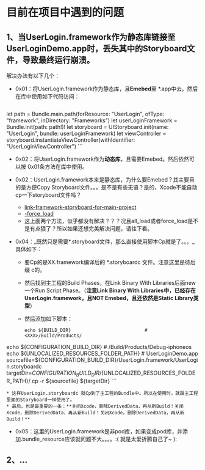 # 目前在项目中遇到的问题

## 1、当UserLogin.framework作为静态库链接至 UserLoginDemo.app时，丢失其中的Storyboard文件，导致最终运行崩溃。

解决办法有以下几个：

* 0x01：将UserLogin.framework作为静态库，且**Emebed**至 *.app中去。然后在库中使用如下代码访问：
	
	```
let path = Bundle.main.path(forResource: "UserLogin", ofType: "framework", inDirectory: "Frameworks")
let userLoginFramework = Bundle.init(path: path!)!
let storyboard = UIStoryboard.init(name: "UserLogin", bundle: userLoginFramework)
let viewController = storyboard.instantiateViewController(withIdentifier: "UserLoginViewController")
	```
	
* 0x02：将UserLogin.framework作为**动态库**，且需要Emebed。然后依然可以按 0x01条方法在库中使用。

* 0x02：UserLogin.framework本来是静态库，为什么要Emebed？其主要目的是方便Copy Storyboard文件。。。是不是有些无语？是的，Xcode不能自动cp一下storyboard文件吗？

	* [link-framework-storyboard-for-main-project](https://stackoverflow.com/questions/19954771/ios-linking-framework-storyboard-to-viewcontroller-for-use-in-main-project) 
	* [-force_load](https://stackoverflow.com/questions/10809304/alternative-for-all-load-in-xcodes-other-linker-flags)
	* 这上面两个方法，似乎都没有解决？？？况且all\_load或者force\_load是不是有点狠了？所以如果还想完美解决问题，请往下看。
	
* 0x04：_既然只是需要*.storyboard文件，那么直接使用脚本Cp就是了。。。_具体如下：

	* 要Cp的是XX.framework编译后的 *.storyboardc 文件。注意这里是待后缀 c的。
	* 然后找到主工程的Build Phases，在Link Binary With Libraries后面new一个Run Script Phase。（**注意Link Binary With Libraries中，已经存在UserLogin.framework，且NOT Emebed，且还依然是Static Library类型**）
	* 然后添加如下脚本：

		```
		echo ${BUILD_DIR}                           # <XXX>/Build/Products/
echo ${CONFIGURATION_BUILD_DIR}             # <XXX>/Build/Products/Debug-iphoneos
echo ${UNLOCALIZED_RESOURCES_FOLDER_PATH}   # UserLoginDemo.app
sourcefile=${CONFIGURATION_BUILD_DIR}/UserLogin.framework/UserLogin.storyboardc
targetDir=${CONFIGURATION_BUILD_DIR}/${UNLOCALIZED_RESOURCES_FOLDER_PATH}/
cp -r ${sourcefile} ${targetDir}
		```

	* 这样UserLogin.storyboardc 就Cp到了主工程的Bundle中。所以在使用时，就跟主工程里面的Storyboard一样使用了。
	* 最后，也是最重要的一条：**关闭Xcode，删除DerivedData，再从新Build！关闭Xcode，删除DerivedData，再从新Build！关闭Xcode，删除DerivedData，再从新Build！**

* 0x05：这里的UserLogin.framework是非pod库，如果变成pod库，并添加.bundle_resource应该就问题不大。。。。:( 就是太爱折腾自己了~ ):

## 2、...